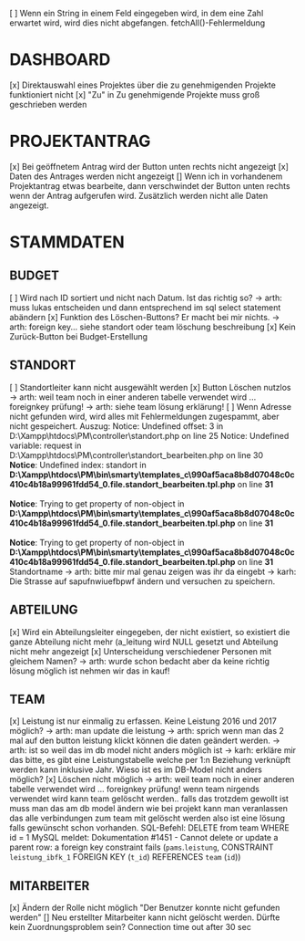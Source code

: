 [ ] Wenn ein String in einem Feld eingegeben wird, in dem eine Zahl erwartet wird, wird dies nicht abgefangen. fetchAll()-Fehlermeldung

# DASHBOARD
[x] Direktauswahl eines Projektes über die zu genehmigenden Projekte funktioniert nicht
[x] "Zu" in Zu genehmigende Projekte muss groß geschrieben werden 


# PROJEKTANTRAG
[x] Bei geöffnetem Antrag wird der Button unten rechts nicht angezeigt
[x] Daten des Antrages werden nicht angezeigt
[] Wenn ich in vorhandenem Projektantrag etwas bearbeite, dann verschwindet der Button unten rechts wenn der Antrag aufgerufen wird. Zusätzlich werden nicht alle Daten angezeigt.

# STAMMDATEN

## BUDGET
[ ] Wird nach ID sortiert und nicht nach Datum. Ist das richtig so?
    -> arth: muss lukas entscheiden und dann entsprechend im sql select statement abändern
[x] Funktion des Löschen-Buttons? Er macht bei mir nichts.
    -> arth: foreign key... siehe standort oder team löschung beschreibung
[x] Kein Zurück-Button bei Budget-Erstellung

## STANDORT
[ ] Standortleiter kann nicht ausgewählt werden
[x] Button Löschen nutzlos
    -> arth: weil team noch in einer anderen tabelle verwendet wird ... foreignkey prüfung!
    -> arth: siehe team lösung erklärung!
[ ] Wenn Adresse nicht gefunden wird, wird alles mit Fehlermeldungen zugespammt, aber nicht gespeichert.
    Auszug:
            Notice: Undefined offset: 3 in D:\Xampp\htdocs\PM\controller\standort.php on line 25
            Notice: Undefined variable: request in D:\Xampp\htdocs\PM\controller\standort_bearbeiten.php on line 30
            <br /><b>Notice</b>:  Undefined index: standort in <b>D:\Xampp\htdocs\PM\bin\smarty\templates_c\990af5aca8b8d07048c0c410c4b18a99961fdd54_0.file.standort_bearbeiten.tpl.php</b> on line <b>31</b><br /><br /><b>Notice</b>:  Trying to get property of non-object in <b>D:\Xampp\htdocs\PM\bin\smarty\templates_c\990af5aca8b8d07048c0c410c4b18a99961fdd54_0.file.standort_bearbeiten.tpl.php</b> on line <b>31</b><br /><br /><b>Notice</b>:  Trying to get property of non-object in <b>D:\Xampp\htdocs\PM\bin\smarty\templates_c\990af5aca8b8d07048c0c410c4b18a99961fdd54_0.file.standort_bearbeiten.tpl.php</b> on line <b>31</b><br />
            Standortname
    -> arth: bitte mir mal genau zeigen was ihr da eingebt
    -> karh: Die Strasse auf sapufnwiuefbpwf ändern und versuchen zu speichern.


## ABTEILUNG
[x] Wird ein Abteilungsleiter eingegeben, der nicht existiert, so existiert die ganze Abteilung nicht mehr (a_leitung wird NULL gesetzt und Abteilung nicht mehr angezeigt
[x] Unterscheidung verschiedener Personen mit gleichem Namen?
    -> arth: wurde schon bedacht aber da keine richtig lösung möglich ist nehmen wir das in kauf!

## TEAM
[x] Leistung ist nur einmalig zu erfassen. Keine Leistung 2016 und 2017 möglich?
    -> arth: man update die leistung
    -> arth: sprich wenn man das 2 mal auf den button leistung klickt können die daten geändert werden.
    -> arth: ist so weil das im db model nicht anders möglich ist
    -> karh: erkläre mir das bitte, es gibt eine Leistungstabelle welche per 1:n Beziehung verknüpft werden kann inklusive Jahr. Wieso ist es im DB-Model nicht anders möglich?
[x] Löschen nicht möglich 
    -> arth: weil team noch in einer anderen tabelle verwendet wird ... foreignkey prüfung!
          wenn team nirgends verwendet wird kann team gelöscht werden..
          falls das trotzdem gewollt ist muss man das am db model ändern wie bei projekt kann man veranlassen das alle verbindungen zum team mit gelöscht werden
          also ist eine lösung falls gewünscht schon vorhanden.
    SQL-Befehl:
    DELETE from team WHERE id = 1
    MySQL meldet: Dokumentation
    #1451 - Cannot delete or update a parent row: a foreign key constraint fails (`pams`.`leistung`, CONSTRAINT `leistung_ibfk_1` FOREIGN KEY (`t_id`) REFERENCES `team` (`id`))


## MITARBEITER
[x] Ändern der Rolle nicht möglich "Der Benutzer konnte nicht gefunden werden"
[] Neu erstellter Mitarbeiter kann nicht gelöscht werden. Dürfte kein Zuordnungsproblem sein? Connection time out after 30 sec
